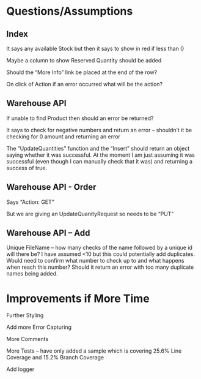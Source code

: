 # Questions/Assumptions

## Index

It says any available Stock but then it says to show in red if less than 0

Maybe a column to show Reserved Quantity should be added

Should the “More Info” link be placed at the end of the row?

On click of Action if an error occurred what will be the action?

## Warehouse API

If unable to find Product then should an error be returned?

It says to check for negative numbers and return an error – shouldn’t it be checking for 0 amount and returning an error

The “UpdateQuantities” function and the “Insert” should return an object saying whether it was successful. At the moment I am just assuming it was successful (even though I can manually check that it was) and returning a success of true.

## Warehouse API - Order

Says “Action: GET”

But we are giving an UpdateQuanityRequest so needs to be “PUT” 

## Warehouse API – Add

Unique FileName – how many checks of the name followed by a unique id will there be? I have assumed <10 but this could potentially add duplicates. Would need to confirm what number to check up to and what happens when reach this number? Should it return an error with too many duplicate names being added.


# Improvements if More Time

Further Styling

Add more Error Capturing

More Comments

More Tests – have only added a sample which is covering 25.6% Line Coverage and 15.2% Branch Coverage

Add logger

